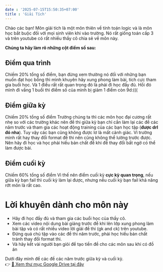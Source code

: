 ```yaml
---
date : '2025-07-15T15:50:35+07:00'
title : 'Giải Tích'
---
```


Chào các bạn! 
Môn giải tích là một môn thiên về tính toán logic và là môn học bắt buộc đối với mọi sinh viên khi vào trường. Nó rất giống toán cấp 3 và trên youtube có rất nhiều thầy cô chia sẻ về môn này.  

**Chúng ta hãy làm rõ những cột điểm số sau:** 

## Điểm qua trình
Chiếm 20% tổng số điểm, bạn đừng xem thường nó đối với những bạn muốn đạt học bổng thì mình khuyên hãy xung phong làm bài, tích cực tham gia buổi học. Và 1 điều rất rất quan trọng đó là phải đi học đầy đủ. Hồi đó mình đi vắng 1 buổi thì điểm số của mình bị giảm 1 điểm còn 9d:(((
## Điểm giữa kỳ
Chiếm 20% tổng số điểm
Trường chúng ta thì các môn học đại cương rất nhẹ so với các trường khác nên đề thi giữa kỳ bạn chỉ cần làm lại các đề các năm trước và tham gia các hoạt động training của các bạn học tập (**được drl đó nha**). Tuy vậy các bạn cũng không được lơ là mất cảnh giác. Vì trường mình rất hay thay đổi format đề thi nên cũng không thể lường trước được. Nên hãy đi học và học phải hiểu bản chất để khi đề thay đổi bất ngờ có thể làm được bài.
## Điểm cuối kỳ
Chiếm 60% tổng số điểm
Vì thế nên điểm cuối kỳ **cực kỳ quan trọng**, nếu giữa kỳ bạn fail thì cuối kỳ làm lại được, nhưng nếu cuối kỳ bạn fail khả năng rớt môn là rất cao.

# Lời khuyên dành cho môn này
- Hãy đi học đầy đủ và tham gia các buổi học của thầy cô.
- Xem các video nội dung bài giảng trước để khi lên lớp xung phong làm bài tập và có rất nhiều video lời giải đề thi (gk and ck) trên youtube.
- Đừng quá chú tập vào các đề thi năm trước, phải học hiểu bản chất tránh thay đổi format thi.
- Và hãy kết vài người bạn giỏi để tạo tiền đề cho các môn sau khi có đồ án

Dưới đây mình để các đề các năm trước giữa kỳ và cuối kỳ.  
👉 [📁 Xem thư mục Google Drive tại đây](https://drive.google.com/drive/folders/1BFq89RkrWi8zZnJlhEo95Wx1pGn5MhiE)